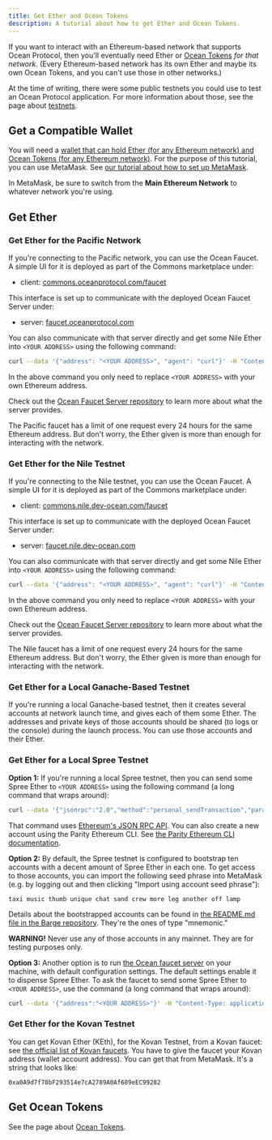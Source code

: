 ```yaml
---
title: Get Ether and Ocean Tokens
description: A tutorial about how to get Ether and Ocean Tokens.
---
```


If you want to interact with an Ethereum-based network that supports Ocean Protocol, then you'll eventually need Ether or [Ocean Tokens](/concepts/ocean-tokens/) _for that network_. (Every Ethereum-based network has its own Ether and maybe its own Ocean Tokens, and you can't use those in other networks.)

At the time of writing, there were some public testnets you could use to test an Ocean Protocol application. For more information about those, see the page about [testnets](/concepts/testnets/).

## Get a Compatible Wallet

You will need a [wallet that can hold Ether (for any Ethereum network) and Ocean Tokens (for any Ethereum network)](/concepts/wallets/). For the purpose of this tutorial, you can use MetaMask. See [our tutorial about how to set up MetaMask](/tutorials/metamask-setup/).

In MetaMask, be sure to switch from the **Main Ethereum Network** to whatever network you're using.

## Get Ether

### Get Ether for the Pacific Network

If you're connecting to the Pacific network, you can use the Ocean Faucet. A simple UI for it is deployed as part of the Commons marketplace under:

- client: [commons.oceanprotocol.com/faucet](https://commons.oceanprotocol.com/faucet)

This interface is set up to communicate with the deployed Ocean Faucet Server under:

- server: [faucet.oceanprotocol.com](https://faucet.oceanprotocol.com)

You can also communicate with that server directly and get some Nile Ether into `<YOUR ADDRESS>` using the following command:

```bash
curl --data '{"address": "<YOUR ADDRESS>", "agent": "curl"}' -H "Content-Type: application/json" -X POST https://faucet.oceanprotocol.com/faucet
```

In the above command you only need to replace `<YOUR ADDRESS>` with your own Ethereum address.

Check out the [Ocean Faucet Server repository](https://github.com/oceanprotocol/faucet) to learn more about what the server provides.

The Pacific faucet has a limit of one request every 24 hours for the same Ethereum address. But don't worry, the Ether given is more than enough for interacting with the network.

### Get Ether for the Nile Testnet

If you're connecting to the Nile testnet, you can use the Ocean Faucet. A simple UI for it is deployed as part of the Commons marketplace under:

- client: [commons.nile.dev-ocean.com/faucet](https://commons.nile.dev-ocean.com/faucet)

This interface is set up to communicate with the deployed Ocean Faucet Server under:

- server: [faucet.nile.dev-ocean.com](https://faucet.nile.dev-ocean.com)

You can also communicate with that server directly and get some Nile Ether into `<YOUR ADDRESS>` using the following command:

```bash
curl --data '{"address": "<YOUR ADDRESS>", "agent": "curl"}' -H "Content-Type: application/json" -X POST https://faucet.nile.dev-ocean.com/faucet
```

In the above command you only need to replace `<YOUR ADDRESS>` with your own Ethereum address.

Check out the [Ocean Faucet Server repository](https://github.com/oceanprotocol/faucet) to learn more about what the server provides.

The Nile faucet has a limit of one request every 24 hours for the same Ethereum address. But don't worry, the Ether given is more than enough for interacting with the network.

### Get Ether for a Local Ganache-Based Testnet

If you're running a local Ganache-based testnet, then it creates several accounts at network launch time, and gives each of them some Ether. The addresses and private keys of those accounts should be shared (to logs or the console) during the launch process. You can use those accounts and their Ether.

### Get Ether for a Local Spree Testnet

**Option 1:** If you're running a local Spree testnet, then you can send some Spree Ether to `<YOUR ADDRESS>` using the following command (a long command that wraps around):

```bash
curl --data '{"jsonrpc":"2.0","method":"personal_sendTransaction","params":[{"from":"0x00Bd138aBD70e2F00903268F3Db08f2D25677C9e","to":"<YOUR ADDRESS>","value":"0x7FFFFFFFFFFFFFFFFFF"}, "node0"],"id":0}' -H "Content-Type: application/json" -X POST localhost:8545
```

That command uses [Ethereum's JSON RPC API](https://wiki.parity.io/JSONRPC.html). You can also create a new account using the Parity Ethereum CLI. See [the Parity Ethereum CLI documentation](https://wiki.parity.io/CLI-Sub-commands).

**Option 2:** By default, the Spree testnet is configured to bootstrap ten accounts with a decent amount of Spree Ether in each one. To get access to those accounts, you can import the following seed phrase into MetaMask (e.g. by logging out and then clicking "Import using account seed phrase"):

`taxi music thumb unique chat sand crew more leg another off lamp`

Details about the bootstrapped accounts can be found in [the README.md file in the Barge repository](https://github.com/oceanprotocol/barge/#spree-network). They're the ones of type "mnemonic."

**WARNING!** Never use any of those accounts in any mainnet. They are for testing purposes only.

**Option 3:** Another option is to run [the Ocean faucet server](https://github.com/oceanprotocol/faucet) on your machine, with default configuration settings. The default settings enable it to dispense Spree Ether. To ask the faucet to send some Spree Ether to `<YOUR ADDRESS>`, use the command (a long command that wraps around):

```bash
curl --data '{"address":"<YOUR ADDRESS>"}' -H "Content-Type: application/json" -X POST localhost:3001/faucet
```

### Get Ether for the Kovan Testnet

You can get Kovan Ether (KEth), for the Kovan Testnet, from a Kovan faucet: see [the official list of Kovan faucets](https://github.com/kovan-testnet/faucet). You have to give the faucet your Kovan address (wallet account address). You can get that from MetaMask. It's a string that looks like:

```text
0xa0A9d7f78bF293514e7cA2789A0Af689eEC99282
```

## Get Ocean Tokens

See the page about [Ocean Tokens](/concepts/ocean-tokens/).
